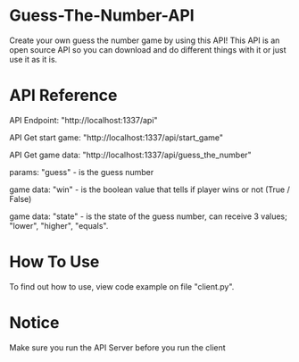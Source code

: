 # Guess-The-Number-API
Create your own guess the number game by using this API!
This API is an open source API so you can download and do different things with it or just use it as it is.

# API Reference

API Endpoint: "http://localhost:1337/api"

API Get start game: "http://localhost:1337/api/start_game"

API Get game data: "http://localhost:1337/api/guess_the_number"

params: "guess" - is the guess number

game data: "win"   - is the boolean value that tells if player wins or not (True / False)

game data: "state" - is the state of the guess number, can receive 3 values; "lower", "higher", "equals".

# How To Use
To find out how to use, view code example on file "client.py".

# Notice
Make sure you run the API Server before you run the client
